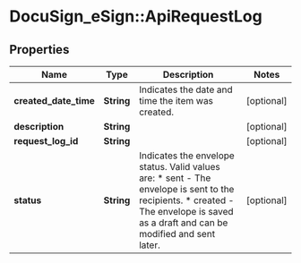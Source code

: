 # DocuSign_eSign::ApiRequestLog

## Properties
Name | Type | Description | Notes
------------ | ------------- | ------------- | -------------
**created_date_time** | **String** | Indicates the date and time the item was created. | [optional] 
**description** | **String** |  | [optional] 
**request_log_id** | **String** |  | [optional] 
**status** | **String** | Indicates the envelope status. Valid values are:  * sent - The envelope is sent to the recipients.  * created - The envelope is saved as a draft and can be modified and sent later. | [optional] 


